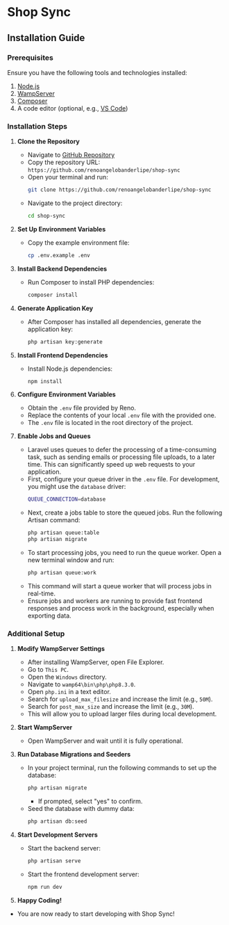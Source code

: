 # Shop Sync

## Installation Guide

### Prerequisites
Ensure you have the following tools and technologies installed:
1. [Node.js](https://nodejs.org/)
2. [WampServer](http://www.wampserver.com/en/)
3. [Composer](https://getcomposer.org/)
4. A code editor (optional, e.g., [VS Code](https://code.visualstudio.com/))

### Installation Steps

1. **Clone the Repository**
   - Navigate to [GitHub Repository](https://github.com/renoangelobanderlipe/shop-sync)
   - Copy the repository URL: `https://github.com/renoangelobanderlipe/shop-sync`
   - Open your terminal and run:
     ```sh
     git clone https://github.com/renoangelobanderlipe/shop-sync
     ```
   - Navigate to the project directory:
     ```sh
     cd shop-sync
     ```

2. **Set Up Environment Variables**
   - Copy the example environment file:
     ```sh
     cp .env.example .env
     ```

3. **Install Backend Dependencies**
   - Run Composer to install PHP dependencies:
     ```sh
     composer install
     ```

4. **Generate Application Key**
   - After Composer has installed all dependencies, generate the application key:
     ```sh
     php artisan key:generate
     ```

5. **Install Frontend Dependencies**
   - Install Node.js dependencies:
     ```sh
     npm install
     ```

6. **Configure Environment Variables**
   - Obtain the `.env` file provided by Reno.
   - Replace the contents of your local `.env` file with the provided one.
   - The `.env` file is located in the root directory of the project.

7. **Enable Jobs and Queues**
   - Laravel uses queues to defer the processing of a time-consuming task, such as sending emails or processing file uploads, to a later time. This can significantly speed up web requests to your application.
   - First, configure your queue driver in the `.env` file. For development, you might use the `database` driver:
     ```sh
     QUEUE_CONNECTION=database
     ```
   - Next, create a jobs table to store the queued jobs. Run the following Artisan command:
     ```sh
     php artisan queue:table
     php artisan migrate
     ```
   - To start processing jobs, you need to run the queue worker. Open a new terminal window and run:
     ```sh
     php artisan queue:work
     ```
   - This command will start a queue worker that will process jobs in real-time.
   - Ensure jobs and workers are running to provide fast frontend responses and process work in the background, especially when exporting data.

### Additional Setup

1. **Modify WampServer Settings**
   - After installing WampServer, open File Explorer.
   - Go to `This PC`.
   - Open the `Windows` directory.
   - Navigate to `wamp64\bin\php\php8.3.0`.
   - Open `php.ini` in a text editor.
   - Search for `upload_max_filesize` and increase the limit (e.g., `50M`).
   - Search for `post_max_size` and increase the limit (e.g., `30M`).
   - This will allow you to upload larger files during local development.

7. **Start WampServer**
   - Open WampServer and wait until it is fully operational.

8. **Run Database Migrations and Seeders**
   - In your project terminal, run the following commands to set up the database:
     ```sh
     php artisan migrate
     ```
     - If prompted, select "yes" to confirm.
   - Seed the database with dummy data:
     ```sh
     php artisan db:seed
     ```

9. **Start Development Servers**
   - Start the backend server:
     ```sh
     php artisan serve
     ```
   - Start the frontend development server:
     ```sh
     npm run dev
     ```

10. **Happy Coding!**
   - You are now ready to start developing with Shop Sync!

